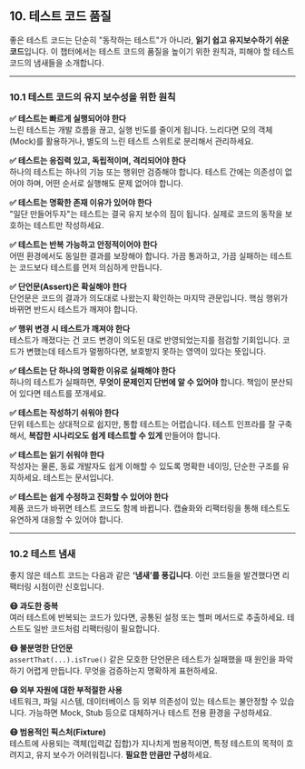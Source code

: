 ## 10. 테스트 코드 품질

좋은 테스트 코드는 단순히 "동작하는 테스트"가 아니라, **읽기 쉽고 유지보수하기 쉬운 코드**입니다. 이 챕터에서는 테스트 코드의 품질을 높이기 위한 원칙과, 피해야 할 테스트 코드의 냄새들을 소개합니다.

---

### 10.1 테스트 코드의 유지 보수성을 위한 원칙

**✅ 테스트는 빠르게 실행되어야 한다**  
느린 테스트는 개발 흐름을 끊고, 실행 빈도를 줄이게 됩니다. 느리다면 모의 객체(Mock)를 활용하거나, 별도의 느린 테스트 스위트로 분리해서 관리하세요.

**✅ 테스트는 응집력 있고, 독립적이며, 격리되어야 한다**  
하나의 테스트는 하나의 기능 또는 행위만 검증해야 합니다. 테스트 간에는 의존성이 없어야 하며, 어떤 순서로 실행해도 문제 없어야 합니다.

**✅ 테스트는 명확한 존재 이유가 있어야 한다**  
"일단 만들어두자"는 테스트는 결국 유지 보수의 짐이 됩니다. 실제로 코드의 동작을 보호하는 테스트만 작성하세요.

**✅ 테스트는 반복 가능하고 안정적이어야 한다**  
어떤 환경에서도 동일한 결과를 보장해야 합니다. 가끔 통과하고, 가끔 실패하는 테스트는 코드보다 테스트를 먼저 의심하게 만듭니다.

**✅ 단언문(Assert)은 확실해야 한다**  
단언문은 코드의 결과가 의도대로 나왔는지 확인하는 마지막 관문입니다. 핵심 행위가 바뀌면 반드시 테스트가 깨져야 합니다.

**✅ 행위 변경 시 테스트가 깨져야 한다**  
테스트가 깨졌다는 건 코드 변경이 의도된 대로 반영되었는지를 점검할 기회입니다. 코드가 변했는데 테스트가 멀쩡하다면, 보호받지 못하는 영역이 있다는 뜻입니다.

**✅ 테스트는 단 하나의 명확한 이유로 실패해야 한다**  
하나의 테스트가 실패하면, **무엇이 문제인지 단번에 알 수 있어야** 합니다. 책임이 분산되어 있다면 테스트를 쪼개세요.

**✅ 테스트는 작성하기 쉬워야 한다**  
단위 테스트는 상대적으로 쉽지만, 통합 테스트는 어렵습니다. 테스트 인프라를 잘 구축해서, **복잡한 시나리오도 쉽게 테스트할 수 있게** 만들어야 합니다.

**✅ 테스트는 읽기 쉬워야 한다**  
작성자는 물론, 동료 개발자도 쉽게 이해할 수 있도록 명확한 네이밍, 단순한 구조를 유지하세요. 테스트는 문서입니다.

**✅ 테스트는 쉽게 수정하고 진화할 수 있어야 한다**  
제품 코드가 바뀌면 테스트 코드도 함께 바뀝니다. 캡슐화와 리팩터링을 통해 테스트도 유연하게 대응할 수 있어야 합니다.

---

### 10.2 테스트 냄새

좋지 않은 테스트 코드는 다음과 같은 **‘냄새’를 풍깁니다**. 이런 코드들을 발견했다면 리팩터링 시점이란 신호입니다.

**😷 과도한 중복**  
여러 테스트에 반복되는 코드가 있다면, 공통된 설정 또는 헬퍼 메서드로 추출하세요. 테스트도 일반 코드처럼 리팩터링이 필요합니다.

**😷 불분명한 단언문**  
`assertThat(...).isTrue()` 같은 모호한 단언문은 테스트가 실패했을 때 원인을 파악하기 어렵게 만듭니다. 무엇을 검증하는지 명확하게 표현하세요.

**😷 외부 자원에 대한 부적절한 사용**  
네트워크, 파일 시스템, 데이터베이스 등 외부 의존성이 있는 테스트는 불안정할 수 있습니다. 가능하면 Mock, Stub 등으로 대체하거나 테스트 전용 환경을 구성하세요.

**😷 범용적인 픽스처(Fixture)**  
테스트에 사용되는 객체(입력값 집합)가 지나치게 범용적이면, 특정 테스트의 목적이 흐려지고, 유지 보수가 어려워집니다. **필요한 만큼만 구성**하세요.
